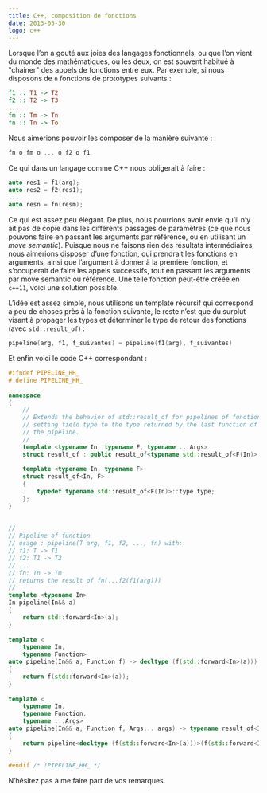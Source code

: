 ```yaml
---
title: C++, composition de fonctions
date: 2013-05-30
logo: c++
---
```


Lorsque l’on a gouté aux joies des langages fonctionnels, ou que
l’on vient du monde des mathématiques, ou les deux, on est souvent
habitué à "chainer" des appels de fonctions entre eux. Par exemple, si
nous disposons de `n` fonctions de prototypes suivants :

```haskell
f1 :: T1 -> T2
f2 :: T2 -> T3
...
fm :: Tm -> Tn
fn :: Tn -> To
```

Nous aimerions pouvoir les composer de la manière suivante :

```haskell
fn o fm o ... o f2 o f1
```

Ce qui dans un langage comme C++ nous obligerait à faire :

```c++
auto res1 = f1(arg);
auto res2 = f2(res1);
...
auto resn = fn(resm);
```

Ce qui est assez peu élégant. De plus, nous pourrions avoir envie
qu’il n’y ait pas de copie dans les différents passages de
paramètres (ce que nous pouvons faire en passant les arguments par
référence, ou en utilisant un *move semantic*). Puisque nous ne
faisons rien des résultats intermédiaires, nous aimerions disposer
d’une fonction, qui prendrait les fonctions en arguments, ainsi que
l’argument à donner à la première fonction, et s’occuperait de
faire les appels successifs, tout en passant les arguments par move
semantic ou référence. Une telle fonction peut-être créée en `c++11`,
voici une solution possible.

L’idée est assez simple, nous utilisons un template récursif qui
correspond a peu de choses près à la fonction suivante, le reste
n’est que du surplut visant à propager les types et déterminer le
type de retour des fonctions (avec `std::result_of`) :

```c++
pipeline(arg, f1, f_suivantes) = pipeline(f1(arg), f_suivantes)
```

Et enfin voici le code C++ correspondant :

```c++
#ifndef PIPELINE_HH_
# define PIPELINE_HH_
 
namespace
{
    //
    // Extends the behavior of std::result_of for pipelines of function,
    // setting field type to the type returned by the last function of
    // the pipeline.
    //
    template <typename In, typename F, typename ...Args>
    struct result_of : public result_of<typename std::result_of<F(In)>::type, Args...> {};
 
    template <typename In, typename F>
    struct result_of<In, F>
    {
        typedef typename std::result_of<F(In)>::type type;
    };
}
 
 
//
// Pipeline of function
// usage : pipeline(T arg, f1, f2, ..., fn) with:
// f1: T -> T1
// f2: T1 -> T2
// ...
// fn: Tn -> Tm
// returns the result of fn(...f2(f1(arg)))
//
template <typename In>
In pipeline(In&& a)
{
    return std::forward<In>(a);
}
 
template <
    typename In,
    typename Function>
auto pipeline(In&& a, Function f) -> decltype (f(std::forward<In>(a)))
{
    return f(std::forward<In>(a));
}
 
template <
    typename In,
    typename Function,
    typename ...Args>
auto pipeline(In&& a, Function f, Args... args) -> typename result_of<In, Function, Args...>::type
{
    return pipeline<decltype (f(std::forward<In>(a)))>(f(std::forward<In>(a)), args...);
}
 
#endif /* !PIPELINE_HH_ */
```

N’hésitez pas à me faire part de vos remarques.
